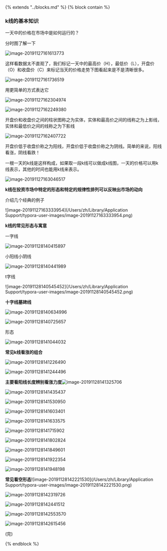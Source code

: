 {%  extends "../blocks.md"  %}
{%  block contain  %}

### k线的基本知识 

一天中的价格在市场中是如何运行的？

分时图了解一下

![image-20191127161613773](../assets/images/image-20191127161613773.png)

这样看数据太不直观了，我们标记一天中的最高价（H），最低价（L），开盘价（O）和收盘价（C）来标记当天的价格走势下图看起来是不是清晰很多。

![image-20191127161736519](../assets/images/image-20191127161736519.png)

用更简单的方式表达它

![image-20191127162304974](../assets/images/image-20191127162304974.png)





![image-20191127162249380](../assets/images/image-20191127162249380.png)

开盘价和收盘价之间的柱状图称之为实体，实体和最高价之间的线称之为上影线，实体和最低价之间的线称之为下影线

![image-20191127162407722](../assets/images/image-20191127162407722.png)

开盘价低于收盘价称之为阳线，开盘价低于收盘价称之为阴线。简单的来说，阳线看涨，阴线看跌！

一根一天的k线是这样构成，如果取一段k线可以做成k线图，一天的价格可以用k线表示，其他的时间也能用k线来表示。

![image-20191127163046517](../assets/images/image-20191127163046517.png)

**k线在投资市场中特定的形态和特定的规律性排列可以反映出市场的动向**

介绍几个经典的例子

![image-20191127163333954](/Users/zh/Library/Application Support/typora-user-images/image-20191127163333954.png)

**k线的常见形态与寓意**

一字线

![image-20191128140415897](../assets/images/image-20191128140415897.png)

小阳线小阴线 

![image-20191128140441989](../assets/images/image-20191128140441989.png)

t字线

![image-20191128140545452](/Users/zh/Library/Application Support/typora-user-images/image-20191128140545452.png)

**十字线墓碑线**

![image-20191128140634996](../assets/images/image-20191128140634996.png)

![image-20191128140725657](../assets/images/image-20191128140725657.png)

形态

![image-20191128141044032](../assets/images/image-20191128141044032.png)

**常见k线看涨的组合**

![image-20191128141226490](../assets/images/image-20191128141226490.png)

![image-20191128141244496](../assets/images/image-20191128141244496.png)

**主要看阳线长度辨别看涨力度**![image-20191128141325706](../assets/images/image-20191128141325706.png)

![image-20191128141435437](../assets/images/image-20191128141435437.png)

![image-20191128141530950](../assets/images/image-20191128141530950.png)

![image-20191128141603401](../assets/images/image-20191128141603401.png)

![image-20191128141633575](../assets/images/image-20191128141633575.png)

![image-20191128141715902](../assets/images/image-20191128141715902.png)

![image-20191128141802824](../assets/images/image-20191128141802824.png)

![image-20191128141849601](../assets/images/image-20191128141849601.png)

![image-20191128141922354](../assets/images/image-20191128141922354.png)

![image-20191128141948198](../assets/images/image-20191128141948198.png)

**常见看空形态**![image-20191128142221530](/Users/zh/Library/Application Support/typora-user-images/image-20191128142221530.png)

![image-20191128142319726](../assets/images/image-20191128142319726.png)

![image-20191128142441512](../assets/images/image-20191128142441512.png)

![image-20191128142553570](../assets/images/image-20191128142553570.png)

![image-20191128142615456](../assets/images/image-20191128142615456.png)



(完)



{%  endblock   %}